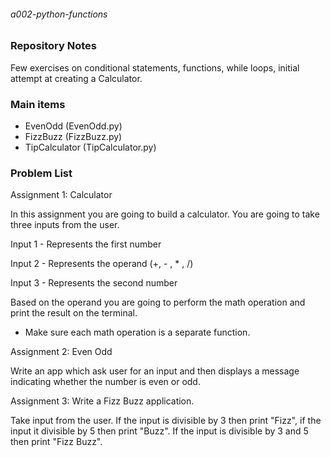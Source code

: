 ###### a002-python-functions

### Repository Notes
Few exercises on conditional statements, functions, while loops, initial attempt at creating a Calculator.

### Main items
* EvenOdd (EvenOdd.py)
* FizzBuzz (FizzBuzz.py)
* TipCalculator (TipCalculator.py)

### Problem List
Assignment 1: Calculator

In this assignment you are going to build a calculator. You are going to take three inputs from the user.  

Input 1 - Represents the first number 

Input 2 - Represents the operand (+, - , * , /) 

Input 3 - Represents the second number 

Based on the operand you are going to perform the math operation and print the result on the terminal. 

- Make sure each math operation is a separate function. 

Assignment 2: Even Odd 

Write an app which ask user for an input and then displays a message indicating whether the number is even or odd. 

Assignment 3: Write a Fizz Buzz application. 

Take input from the user. If the input is divisible by 3 then print "Fizz", if the input it divisible by 5 then print "Buzz". If the input is divisible by 3 and 5 then print "Fizz Buzz". 
